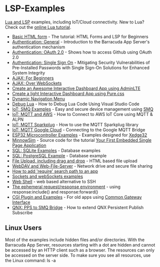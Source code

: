 # LSP-Examples
 [Lua and LSP](https://realtimelogic.com/products/lua-server-pages/) examples, including IoT/Cloud connectivity. New to Lua? Check out the [online Lua tutorial](https://tutorial.realtimelogic.com/).


* [Basic HTML form](html-form) - The tutorial: HTML Forms and LSP for Beginners
* [Authentication: General](authentication) - Introduction to the Barracuda App Server's authentication mechanism
* [Authentication: OAuth 2.0](oauth) - Shows how to access Github using OAuth 2.0
* [Authentication: Single Sign On](fs-sso) - Mitigating Security Vulnerabilities of Pre-Installed Passwords with Single Sign-On Solutions for Enhanced System Integrity
* [AJAX: For Beginners](AJAX)
* [AJAX: Over WebSockets](AJAX-Over-WebSockets)
* [Create an Awesome Interactive Dashboard App using AdminLTE](Dashboard)
* [Create a light Interactive Dashboard App using Pure.css](Light-Dashboard)
* [Dynamic Navigation Menu](Dynamic-Nav-Menu)
* [Debug Lua](Lua-Debug) - How to Debug Lua Code Using Visual Studio Code
* [IoT: SMQ Examples](SMQ-examples) - Easy and secure device management using [SMQ](https://realtimelogic.com/ba/doc/?url=SMQ.html)
* [IoT: MQTT and AWS](AWS-MQTT) - How to Connect to AWS IoT Core using MQTT & ALPN
* [IoT: MQTT Sparkplug](Sparkplug) - How to use the MQTT Sparkplug library
* [IoT: MQTT Google Cloud](Cloud-IoT-Core) - Connecting to the Google MQTT Bridge
* [ESP32 Microcontroller Examples](ESP32) - Examples designed for [Xedge32](https://realtimelogic.com/downloads/bas/ESP32/)
* [MinnowSim](MinnowSim) - Source code for the tutorial [Your First Embedded Single Page Application](https://realtimelogic.com/articles/Your-First-Embedded-Single-Page-Application)
* [SQL: SQLite Examples](SQLite) - Database examples
* [SQL: PostgreSQL Example](PostgreSQL) - Database example
* [File Upload, including drag and drop](upload) - HTML based file upload
* [WebDAV and Web-File-Server](File-Server) - Network drive and secure file sharing
* [How to add 'require' search path to an app](require-test)
* [Sockets and webSockets examples](socket-examples)
* [Web Shell](Web-Shell) - web based alternative to SSH
* [The ephemeral request/response environment](command-env) - using response:include() and response:forward()
* [CGI Plugin and Examples](CGI) - For old apps using [Common Gateway Interface](https://realtimelogic.com/articles/Barracuda-Server-versus-CGI)
* [QNX: PPS to SMQ Bridge](QNX/PPS) -  How to extend QNX Persistent Publish Subscribe

## Linux Users

Most of the examples include hidden files and/or directories. With the
Barracuda App Server, resources starting with a dot are hidden and
cannot be accessed by an HTTP client such as a browser. The resources
can only be accessed on the server side. To make sure you see all
resources, use the Linux command: ls -a

